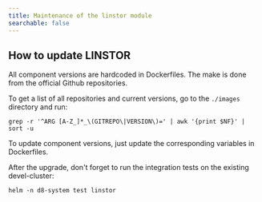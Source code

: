 ```yaml
---
title: Maintenance of the linstor module 
searchable: false
---
```


How to update LINSTOR
---------------------

All component versions are hardcoded in Dockerfiles.
The make is done from the official Github repositories.

To get a list of all repositories and current versions, go to the `./images` directory and run:

```
grep -r '^ARG [A-Z_]*_\(GITREPO\|VERSION\)=' | awk '{print $NF}' | sort -u
```

To update component versions, just update the corresponding variables in Dockerfiles.

After the upgrade, don't forget to run the integration tests on the existing devel-cluster:

```
helm -n d8-system test linstor
```
